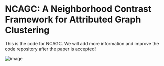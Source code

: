 # NCAGC: A Neighborhood Contrast Framework for Attributed Graph Clustering

This is the code for NCAGC. We will add more information and improve the code repository after the paper is accepted!

![image](https://github.com/wangtong627/NCAGC/blob/main/framework.png)

